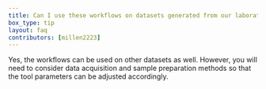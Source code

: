 ```yaml
---
title: Can I use these workflows on datasets generated from our laboratory?
box_type: tip
layout: faq
contributors: [millen2223]
---
```


Yes, the workflows can be used on other datasets as well. However, you will need to consider data acquisition and sample preparation methods so that the tool parameters can be adjusted accordingly.
